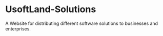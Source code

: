 # UsoftLand-Solutions
A Website for distributing different software solutions to businesses and enterprises.
